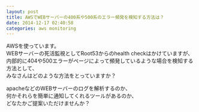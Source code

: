 ```yaml
---
layout: post
title: AWSでWEBサーバーの400系や500系のエラー頻発を検知する方法は？
date: 2014-12-17 02:40:58
categories: aws monitoring
---
```

<p>AWSを使っています。<br>
WEBサーバーの死活監視としてRoot53からのhealth checkはかけていますが、<br>
内部的に404や500エラーがページによって頻発しているような場合を検知する方法として、<br>
みなさんはどのような方法をとっていますか？</p>

<p>apacheなどのWEBサーバーのログを解析するのか、<br>
何かそれらを簡単に通知してくれるツールがあるのか、<br>
どなたかご提案いただけませんか？</p>
